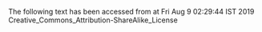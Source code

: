 The following text has been accessed from at Fri Aug 9 02:29:44 IST 2019
Creative_Commons_Attribution-ShareAlike_License
